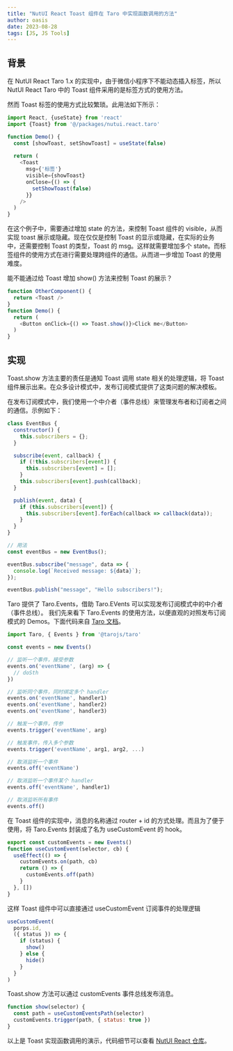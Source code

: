 ```yaml
---
title: "NutUI React Toast 组件在 Taro 中实现函数调用的方法"
author: oasis
date: 2023-08-28
tags: [JS, JS Tools]
---
```


## 背景

在 NutUI React Taro 1.x 的实现中，由于微信小程序下不能动态插入标签，所以 NutUI React Taro 中的 Toast 组件采用的是标签方式的使用方法。

然而 Toast 标签的使用方式比较繁琐。此用法如下所示：

```js
import React, {useState} from 'react'
import {Toast} from '@/packages/nutui.react.taro'

function Demo() {
  const [showToast, setShowToast] = useState(false)
  
  return (
    <Toast
      msg={'标签'}
      visible={showToast}
      onClose={() => {
        setShowToast(false)
      }}
    />
  )
}
```

在这个例子中，需要通过增加 state 的方法，来控制 Toast 组件的 visible，从而实现 toast 展示或隐藏。现在仅仅是控制 Toast 的显示或隐藏，在实际的业务中，还需要控制 Toast 的类型，Toast 的 msg。这样就需要增加多个 state。而标签组件的使用方式在进行需要处理跨组件的通信。从而进一步增加 Toast 的使用难度。

能不能通过给 Toast 增加 show() 方法来控制 Toast 的展示？

```js
function OtherComponent() {
  return <Toast />
}
function Demo() {
  return (
    <Button onClick={() => Toast.show()}>Click me</Button>
  )
}
```

## 实现

Toast.show 方法主要的责任是通知 Toast 调用 state 相关的处理逻辑，将 Toast 组件展示出来。在众多设计模式中，发布订阅模式提供了这类问题的解决模板。

在发布订阅模式中，我们使用一个中介者（事件总线）来管理发布者和订阅者之间的通信。示例如下：

```js
class EventBus {
  constructor() {
    this.subscribers = {};
  }

  subscribe(event, callback) {
    if (!this.subscribers[event]) {
      this.subscribers[event] = [];
    }
    this.subscribers[event].push(callback);
  }

  publish(event, data) {
    if (this.subscribers[event]) {
      this.subscribers[event].forEach(callback => callback(data));
    }
  }
}

// 用法
const eventBus = new EventBus();

eventBus.subscribe("message", data => {
  console.log(`Received message: ${data}`);
});

eventBus.publish("message", "Hello subscribers!");

```

Taro 提供了 Taro.Events，借助 Taro.EVents 可以实现发布订阅模式中的中介者（事件总线）。 我们先来看下 Taro.Events 的使用方法，以便直观的对照发布订阅模式的 Demos。下面代码来自 [Taro 文档](https://docs.taro.zone/docs/apis/about/events/)。

```js
import Taro, { Events } from '@tarojs/taro'

const events = new Events()

// 监听一个事件，接受参数
events.on('eventName', (arg) => {
  // doSth
})

// 监听同个事件，同时绑定多个 handler
events.on('eventName', handler1)
events.on('eventName', handler2)
events.on('eventName', handler3)

// 触发一个事件，传参
events.trigger('eventName', arg)

// 触发事件，传入多个参数
events.trigger('eventName', arg1, arg2, ...)

// 取消监听一个事件
events.off('eventName')

// 取消监听一个事件某个 handler
events.off('eventName', handler1)

// 取消监听所有事件
events.off()
```

在 Toast 组件的实现中，消息的名称通过 router + id 的方式处理。而且为了便于使用，将 Taro.Events 封装成了名为 useCustomEvent 的 hook。 

```js
export const customEvents = new Events()
function useCustomEvent(selector, cb) {
  useEffect(() => {
    customEvents.on(path, cb)
    return () => {
      customEvents.off(path)
    }
  }, [])
}
```

这样 Toast 组件中可以直接通过 useCustomEvent 订阅事件的处理逻辑

```js
useCustomEvent(
  porps.id,
  ({ status }) => {
    if (status) {
      show()
    } else {
      hide()
    }
  }
)
```

Toast.show 方法可以通过 customEvents 事件总线发布消息。

```js
function show(selector) {
  const path = useCustomEventsPath(selector)
  customEvents.trigger(path, { status: true })
}
```

以上是 Toast 实现函数调用的演示，代码细节可以查看 [NutUI React 仓库](https://github.com/jdf2e/nutui-react/blob/next/src/packages/toast/toast.taro.tsx)。


